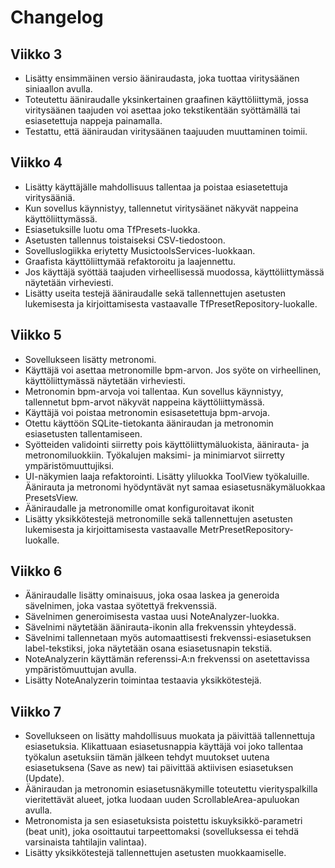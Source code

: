 # Changelog

## Viikko 3

- Lisätty ensimmäinen versio ääniraudasta, joka tuottaa viritysäänen siniaallon avulla.
- Toteutettu ääniraudalle yksinkertainen graafinen käyttöliittymä, jossa viritysäänen taajuden voi asettaa joko tekstikentään syöttämällä tai esiasetettuja nappeja painamalla.
- Testattu, että ääniraudan viritysäänen taajuuden muuttaminen toimii.

## Viikko 4
- Lisätty käyttäjälle mahdollisuus tallentaa ja poistaa esiasetettuja viritysääniä.
- Kun sovellus käynnistyy, tallennetut viritysäänet näkyvät nappeina käyttöliittymässä.
- Esiasetuksille luotu oma TfPresets-luokka. 
- Asetusten tallennus toistaiseksi CSV-tiedostoon.
- Sovelluslogiikka eriytetty MusictoolsServices-luokkaan.
- Graafista käyttöliittymää refaktoroitu ja laajennettu. 
- Jos käyttäjä syöttää taajuden virheellisessä muodossa, käyttöliittymässä näytetään virheviesti. 
- Lisätty useita testejä ääniraudalle sekä tallennettujen asetusten lukemisesta ja kirjoittamisesta vastaavalle TfPresetRepository-luokalle.

## Viikko 5
- Sovellukseen lisätty metronomi.
- Käyttäjä voi asettaa metronomille bpm-arvon. Jos syöte on virheellinen, käyttöliittymässä näytetään virheviesti.
- Metronomin bpm-arvoja voi tallentaa. Kun sovellus käynnistyy, tallennetut bpm-arvot näkyvät nappeina käyttöliittymässä. 
- Käyttäjä voi poistaa metronomin esisasetettuja bpm-arvoja.
- Otettu käyttöön SQLite-tietokanta ääniraudan ja metronomin esiasetusten tallentamiseen. 
- Syötteiden validointi siirretty pois käyttöliittymäluokista, äänirauta- ja metronomiluokkiin. Työkalujen maksimi- ja minimiarvot siirretty ympäristömuuttujiksi.
- UI-näkymien laaja refaktorointi. Lisätty yliluokka ToolView työkaluille. Äänirauta ja metronomi hyödyntävät nyt samaa esiasetusnäkymäluokkaa PresetsView.
- Ääniraudalle ja metronomille omat konfiguroitavat ikonit
- Lisätty yksikkötestejä metronomille sekä tallennettujen asetusten lukemisesta ja kirjoittamisesta vastaavalle MetrPresetRepository-luokalle.

## Viikko 6
- Ääniraudalle lisätty ominaisuus, joka osaa laskea ja generoida sävelnimen, joka vastaa syötettyä frekvenssiä.
- Sävelnimen generoimisesta vastaa uusi NoteAnalyzer-luokka.
- Sävelnimi näytetään äänirauta-ikonin alla frekvenssin yhteydessä.
- Sävelnimi tallennetaan myös automaattisesti frekvenssi-esiasetuksen label-tekstiksi, joka näytetään osana esiasetusnapin tekstiä.
- NoteAnalyzerin käyttämän referenssi-A:n frekvenssi on asetettavissa ympäristömuuttujan avulla.
- Lisätty NoteAnalyzerin toimintaa testaavia yksikkötestejä.

## Viikko 7
- Sovellukseen on lisätty mahdollisuus muokata ja päivittää tallennettuja esiasetuksia. Klikattuaan esiasetusnappia käyttäjä voi joko tallentaa työkalun asetuksiin tämän jälkeen tehdyt muutokset uutena esiasetuksena (Save as new) tai päivittää aktiivisen esiasetuksen (Update).
- Ääniraudan ja metronomin esiasetusnäkymille toteutettu vierityspalkilla vieritettävät alueet, jotka luodaan uuden ScrollableArea-apuluokan avulla.
- Metronomista ja sen esiasetuksista poistettu iskuyksikkö-parametri (beat unit), joka osoittautui tarpeettomaksi (sovelluksessa ei tehdä varsinaista tahtilajin valintaa).
- Lisätty yksikkötestejä tallennettujen asetusten muokkaamiselle.
